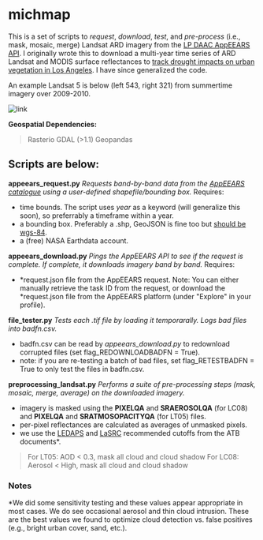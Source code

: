# michmap


This is a set of scripts to *request*, *download*, *test*, and *pre-process* (i.e., mask, mosaic, merge) Landsat ARD imagery from the [LP DAAC AppEEARS API](https://lpdaacsvc.cr.usgs.gov/appeears/). I originally wrote this to download a multi-year time series of ARD Landsat and MODIS surface reflectances to [track drought impacts on urban vegetation in Los Angeles](https://www.sciencedirect.com/science/article/abs/pii/S2212095520306829). I have since generalized the code. 

An example Landsat 5 is below (left 543, right 321) from summertime imagery over 2009-2010. 

![link](./example_data/michmap_09-10_543_321_merge.jpg)

**Geospatial Dependencies:**
> Rasterio
> GDAL (>1.1)
> Geopandas

## Scripts are below:

**appeears_request.py** *Requests band-by-band data from the [AppEEARS catalogue](https://lpdaacsvc.cr.usgs.gov/appeears/products) using a user-defined shapefile/bounding box.*
Requires:
- time bounds. The script uses *year* as a keyword (will generalize this soon), so preferrably a timeframe within a year.
- a bounding box. Preferably a .shp, GeoJSON is fine too but [should be wgs-84](http://switchfromshapefile.org/). 
- a (free) NASA Earthdata account.

**appeears_download.py** *Pings the AppEEARS API to see if the request is complete. If complete, it downloads imagery band by band.*
Requires:
- \*request.json file from the AppEEARS request. Note: You can either manually retrieve the task ID from the request, or download the \*request.json file from the AppEEARS platform (under "Explore" in your profile).

**file_tester.py** *Tests each .tif file by loading it temporarally. Logs bad files into badfn.csv.*
- badfn.csv can be read by *appeears_download.py* to redownload corrupted files (set flag_REDOWNLOADBADFN = True).
- note: if you are re-testing a batch of bad files, set flag_RETESTBADFN = True to only test the files in badfn.csv.

**preprocessing_landsat.py** *Performs a suite of pre-processing steps (mask, mosaic, merge, average) on the downloaded imagery.*
- imagery is masked using the **PIXELQA** and **SRAEROSOLQA** (for LC08) and **PIXELQA** and **SRATMOSOPACITYQA** (for LT05) files. 
- per-pixel reflectances are calculated as averages of unmasked pixels. 
- we use the [LEDAPS](https://daac.ornl.gov/MODELS/guides/LEDAPS_V2.html) and [LaSRC](https://www.usgs.gov/media/files/landsat-8-collection-1-land-surface-reflectance-code-product-guide) recommended cutoffs from the ATB documents*.

> For LT05: AOD < 0.3, mask all cloud and cloud shadow
> For LC08: Aerosol < High, mask all cloud and cloud shadow

### Notes

*We did some sensitivity testing and these values appear appropriate in most cases. We do see occasional aerosol and thin cloud intrusion. These are the best values we found to optimize cloud detection vs. false positives (e.g., bright urban cover, sand, etc.).
